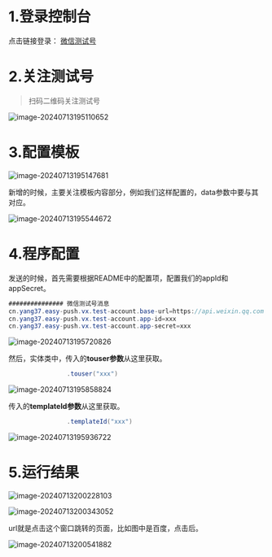 # 1.登录控制台

点击链接登录：  [微信测试号](https://mp.weixin.qq.com/debug/cgi-bin/sandbox?t=sandbox/login)



# 2.关注测试号

> 扫码二维码关注测试号

![image-20240713195110652](https://markdown-1258124344.cos.ap-guangzhou.myqcloud.com/images/202407131951767.png)



# 3.配置模板

![image-20240713195147681](https://markdown-1258124344.cos.ap-guangzhou.myqcloud.com/images/202407131951830.png)

新增的时候，主要关注模板内容部分，例如我们这样配置的，data参数中要与其对应。

![image-20240713195544672](https://markdown-1258124344.cos.ap-guangzhou.myqcloud.com/images/202407131955755.png)



# 4.程序配置

发送的时候，首先需要根据README中的配置项，配置我们的appId和appSecret。

```java
############### 微信测试号消息
cn.yang37.easy-push.vx.test-account.base-url=https://api.weixin.qq.com
cn.yang37.easy-push.vx.test-account.app-id=xxx
cn.yang37.easy-push.vx.test-account.app-secret=xxx
```

![image-20240713195720826](https://markdown-1258124344.cos.ap-guangzhou.myqcloud.com/images/202407131957954.png)

然后，实体类中，传入的**touser参数**从这里获取。

```java
                .touser("xxx")
```

![image-20240713195858824](https://markdown-1258124344.cos.ap-guangzhou.myqcloud.com/images/202407131958955.png)

传入的**templateId参数**从这里获取。

```java
                .templateId("xxx")
```

![image-20240713195936722](https://markdown-1258124344.cos.ap-guangzhou.myqcloud.com/images/202407131959821.png)



# 5.运行结果

![image-20240713200228103](https://markdown-1258124344.cos.ap-guangzhou.myqcloud.com/images/202407132002308.png)

![image-20240713200343052](https://markdown-1258124344.cos.ap-guangzhou.myqcloud.com/images/202407132003131.png)

url就是点击这个窗口跳转的页面，比如图中是百度，点击后。

![image-20240713200541882](https://markdown-1258124344.cos.ap-guangzhou.myqcloud.com/images/202407132005065.png)